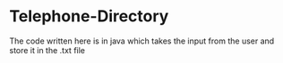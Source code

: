 # Telephone-Directory
The code written here is in java which takes the input from the user and store it in the .txt file
